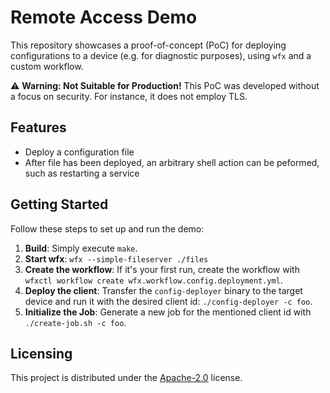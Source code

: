 # Remote Access Demo

This repository showcases a proof-of-concept (PoC) for deploying configurations to a device (e.g. for diagnostic purposes), using `wfx` and a custom workflow.

⚠️ **Warning: Not Suitable for Production!** This PoC was developed without a focus on security. For instance, it does not employ TLS.

## Features

- Deploy a configuration file
- After file has been deployed, an arbitrary shell action can be peformed, such as restarting a service

## Getting Started

Follow these steps to set up and run the demo:

1. **Build**: Simply execute `make`.
2. **Start wfx**: `wfx --simple-fileserver ./files`
3. **Create the workflow**: If it's your first run, create the workflow with `wfxctl workflow create wfx.workflow.config.deployment.yml`.
4. **Deploy the client**: Transfer the `config-deployer` binary to the target device and run it with the desired client id: `./config-deployer -c foo`.
5. **Initialize the Job**: Generate a new job for the mentioned client id with `./create-job.sh -c foo`.

## Licensing

This project is distributed under the [Apache-2.0](../../LICENSE) license.
